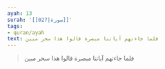 ```yaml
---
ayah: 13
surah: '[[027|سورة]]'
tags:
- quran/ayah
text: فلما جاءتهم آياتنا مبصرة قالوا هذا سحر مبين
---
```

> فلما جاءتهم آياتنا مبصرة قالوا هذا سحر مبين
